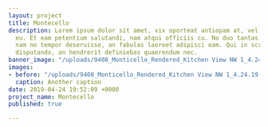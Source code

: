 ```yaml
---
layout: project
title: Montecello
description: Lorem ipsum dolor sit amet, vix oporteat antiopam at, vel paulo signiferumque
  eu. Et eam petentium salutandi, nam atqui officiis cu. No duo tantas voluptatum,
  nam no tempor deseruisse, an fabulas laoreet adipisci eam. Qui in scripta ceteros
  disputando, an hendrerit definiebas quaerendum nec.
banner_image: "/uploads/9408_Monticello_Rendered_Kitchen View NW 1_4.24.19.jpg"
images:
- before: "/uploads/9408_Monticello_Rendered_Kitchen View NW 1_4.24.19.jpg"
  caption: Another caption
date: 2019-04-24 19:52:09 +0000
project_name: Montecello
published: true

---
```

